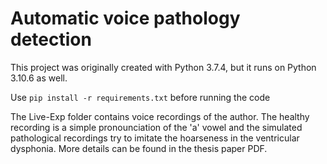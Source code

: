 # Automatic voice pathology detection

This project was originally created with Python 3.7.4, but it runs on Python 3.10.6 as well.

Use `pip install -r requirements.txt` before running the code

The Live-Exp folder contains voice recordings of the author. The healthy recording is a simple pronounciation of the 'a' vowel and the simulated pathological recordings try to imitate the hoarseness in the ventricular dysphonia.
More details can be found in the thesis paper PDF.

